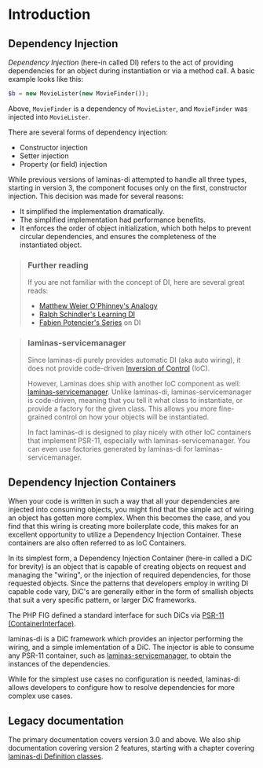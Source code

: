 # Introduction

## Dependency Injection

_Dependency Injection_ (here-in called DI) refers to the act of providing
dependencies for an object during instantiation or via a method call. A basic
example looks like this:

```php
$b = new MovieLister(new MovieFinder());
```

Above, `MovieFinder` is a dependency of `MovieLister`, and `MovieFinder` was
injected into `MovieLister`.

There are several forms of dependency injection:

- Constructor injection
- Setter injection
- Property (or field) injection

While previous versions of laminas-di attempted to handle all three types, starting
in version 3, the component focuses only on the first, constructor injection.
This decision was made for several reasons:

- It simplified the implementation dramatically.
- The simplified implementation had performance benefits.
- It enforces the order of object initialization, which both helps to prevent
  circular dependencies, and ensures the completeness of the instantiated object.

> ### Further reading
>
> If you are not familiar with the concept of DI, here are several great reads:
>
> - [Matthew Weier O'Phinney's Analogy](http://weierophinney.net/matthew/archives/260-Dependency-Injection-An-analogy.html)
> - [Ralph Schindler's Learning DI](http://ralphschindler.com/2011/05/18/learning-about-dependency-injection-and-php)
> - [Fabien Potencier's Series](http://fabien.potencier.org/article/11/what-is-dependency-injection) on DI


> ### laminas-servicemanager
>
> Since laminas-di purely provides automatic DI (aka auto wiring), it does not
> provide code-driven [Inversion of Control](https://en.wikipedia.org/wiki/Inversion_of_control) (IoC).
>
> However, Laminas does ship with another IoC component as well: [laminas-servicemanager](https://docs.laminas.dev/laminas-servicemanager/).
> Unlike laminas-di, laminas-servicemanager is code-driven, meaning that you tell it
> what class to instantiate, or provide a factory for the given class. This allows
> you more fine-grained control on how your objects will be instantiated.
>
> In fact laminas-di is designed to play nicely with other IoC containers that
> implement PSR-11, especially with laminas-servicemanager. You can even use
> factories generated by laminas-di for laminas-servicemanager.

## Dependency Injection Containers

When your code is written in such a way that all your dependencies are injected
into consuming objects, you might find that the simple act of wiring an object
has gotten more complex. When this becomes the case, and you find that this
wiring is creating more boilerplate code, this makes for an excellent
opportunity to utilize a Dependency Injection Container. These containers are also
often referred to as IoC Containers.

In its simplest form, a Dependency Injection Container (here-in called a DiC
for brevity) is an object that is capable of creating objects on request and
managing the "wiring", or the injection of required dependencies, for those
requested objects. Since the patterns that developers employ in writing DI
capable code vary, DiC's are generally either in the form of smallish objects
that suit a very specific pattern, or larger DiC frameworks.

The PHP FIG defined a standard interface for such DiCs via [PSR-11
(ContainerInterface)](http://www.php-fig.org/psr/psr-11/).

laminas-di is a DiC framework which provides an injector performing the wiring, and
a simple imlementation of a DiC. The injector is able to consume any PSR-11
container, such as [laminas-servicemanager](https://docs.laminas.dev/laminas-servicemanager/),
to obtain the instances of the dependencies.

While for the simplest use cases no configuration is needed, laminas-di allows
developers to configure how to resolve dependencies for more complex use cases.

## Legacy documentation

The primary documentation covers version 3.0 and above. We also ship
documentation covering version 2 features, starting with a chapter covering
[laminas-di Definition classes](v2/definitions.md).

